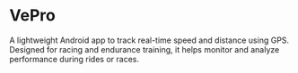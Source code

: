 # VePro
A lightweight Android app to track real-time speed and distance using GPS. Designed for racing and endurance training, it helps monitor and analyze performance during rides or races.
